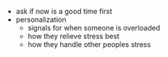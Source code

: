 - ask if now is a good time first
- personalization
	- signals for when someone is overloaded
	- how they relieve stress best
	- how they handle other peoples stress